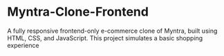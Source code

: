 # Myntra-Clone-Frontend
A fully responsive frontend-only e-commerce clone of Myntra, built using HTML, CSS, and JavaScript. This project simulates a basic shopping experience
